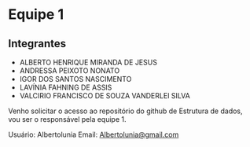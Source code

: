 # Equipe 1

## Integrantes

- ALBERTO HENRIQUE MIRANDA DE JESUS
- ANDRESSA PEIXOTO NONATO
- IGOR DOS SANTOS NASCIMENTO
- LAVÍNIA FAHNING DE ASSIS
- VALCIRIO FRANCISCO DE SOUZA VANDERLEI SILVA

Venho solicitar o acesso ao repositório do github de Estrutura de dados, vou ser o responsável pela equipe 1.

Usuário: Albertolunia
Email: Albertolunia@gmail.com
